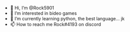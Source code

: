 - 👋 Hi, I’m @Rock5901
- 👀 I’m interested in bideo games
- 🌱 I’m currently learning python, the best language... jk
- 📫 How to reach me Rock#4193 on discord

<!---
Rock5901/Rock5901 is a ✨ special ✨ repository because its `README.md` (this file) appears on your GitHub profile.
You can click the Preview link to take a look at your changes.
--->
